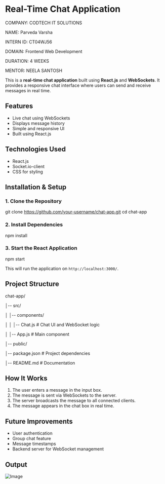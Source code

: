 # Real-Time Chat Application
COMPANY: CODTECH IT SOLUTIONS

NAME: Parveda Varsha

INTERN ID: CT04WJ56

DOMAIN: Frontend Web Development

DURATION: 4 WEEKS

MENTOR: NEELA SANTOSH


This is a **real-time chat application** built using **React.js** and **WebSockets**. It provides a responsive chat interface where users can send and receive messages in real time.

## Features
- Live chat using WebSockets
- Displays message history
- Simple and responsive UI
- Built using React.js

## Technologies Used
- React.js
- Socket.io-client
- CSS for styling

## Installation & Setup
### 1. Clone the Repository
git clone https://github.com/your-username/chat-app.git
cd chat-app

### 2. Install Dependencies
npm install

### 3. Start the React Application
npm start

This will run the application on `http://localhost:3000/`.

## Project Structure

chat-app/

│-- src/

│   │-- components/

│   │   │-- Chat.js  # Chat UI and WebSocket logic

│   │-- App.js  # Main component

│-- public/

│-- package.json  # Project dependencies

│-- README.md  # Documentation

## How It Works
1. The user enters a message in the input box.
2. The message is sent via WebSockets to the server.
3. The server broadcasts the message to all connected clients.
4. The message appears in the chat box in real time.

## Future Improvements
- User authentication
- Group chat feature
- Message timestamps
- Backend server for WebSocket management

## Output

![Image](https://github.com/user-attachments/assets/db06bd60-13c2-4ca5-9029-a290d0d1d4d9)


